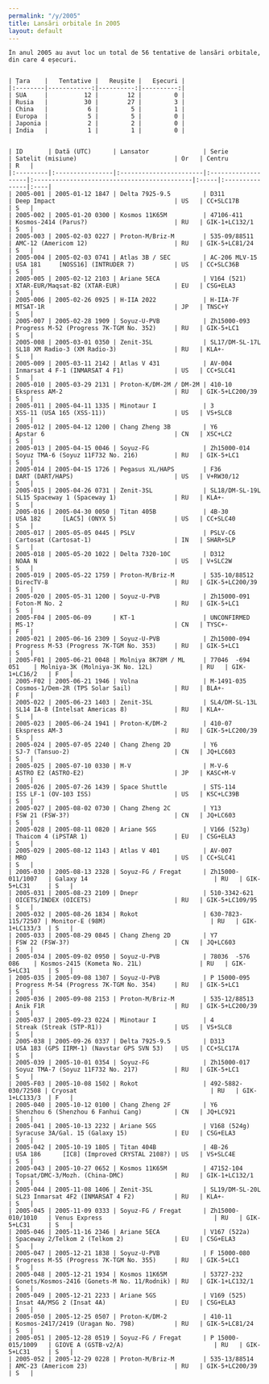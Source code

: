 ```yaml
---
permalink: "/y/2005"
title: Lansări orbitale în 2005
layout: default
---
```


    În anul 2005 au avut loc un total de 56 tentative de lansări orbitale, din care 4 eșecuri.
    
    
    | Țara    |   Tentative |   Reușite |   Eșecuri |
    |:--------|------------:|----------:|----------:|
    | SUA     |          12 |        12 |         0 |
    | Rusia   |          30 |        27 |         3 |
    | China   |           6 |         5 |         1 |
    | Europa  |           5 |         5 |         0 |
    | Japonia |           2 |         2 |         0 |
    | India   |           1 |         1 |         0 |
    
    
    | ID       | Dată (UTC)      | Lansator               | Serie              | Satelit (misiune)                           | Or   | Centru         | R   |
    |:---------|:----------------|:-----------------------|:-------------------|:--------------------------------------------|:-----|:---------------|:----|
    | 2005-001 | 2005-01-12 1847 | Delta 7925-9.5         | D311               | Deep Impact                                 | US   | CC+SLC17B      | S   |
    | 2005-002 | 2005-01-20 0300 | Kosmos 11K65M          | 47106-411          | Kosmos-2414 (Parus?)                        | RU   | GIK-1+LC132/1  | S   |
    | 2005-003 | 2005-02-03 0227 | Proton-M/Briz-M        | 535-09/88511       | AMC-12 (Americom 12)                        | RU   | GIK-5+LC81/24  | S   |
    | 2005-004 | 2005-02-03 0741 | Atlas 3B / SEC         | AC-206 MLV-15      | USA 181     [NOSS16] (INTRUDER 7)           | US   | CC+SLC36B      | S   |
    | 2005-005 | 2005-02-12 2103 | Ariane 5ECA            | V164 (521)         | XTAR-EUR/Maqsat-B2 (XTAR-EUR)               | EU   | CSG+ELA3       | S   |
    | 2005-006 | 2005-02-26 0925 | H-IIA 2022             | H-IIA-7F           | MTSAT-1R                                    | JP   | TNSC+Y         | S   |
    | 2005-007 | 2005-02-28 1909 | Soyuz-U-PVB            | Zh15000-093        | Progress M-52 (Progress 7K-TGM No. 352)     | RU   | GIK-5+LC1      | S   |
    | 2005-008 | 2005-03-01 0350 | Zenit-3SL              | SL17/DM-SL-17L     | SL18 XM Radio-3 (XM Radio-3)                | RU   | KLA+-          | S   |
    | 2005-009 | 2005-03-11 2142 | Atlas V 431            | AV-004             | Inmarsat 4 F-1 (INMARSAT 4 F1)              | US   | CC+SLC41       | S   |
    | 2005-010 | 2005-03-29 2131 | Proton-K/DM-2M / DM-2M | 410-10             | Ekspress AM-2                               | RU   | GIK-5+LC200/39 | S   |
    | 2005-011 | 2005-04-11 1335 | Minotaur I             | 3                  | XSS-11 (USA 165 (XSS-11))                   | US   | VS+SLC8        | S   |
    | 2005-012 | 2005-04-12 1200 | Chang Zheng 3B         | Y6                 | Apstar 6                                    | CN   | XSC+LC2        | S   |
    | 2005-013 | 2005-04-15 0046 | Soyuz-FG               | Zh15000-014        | Soyuz TMA-6 (Soyuz 11F732 No. 216)          | RU   | GIK-5+LC1      | S   |
    | 2005-014 | 2005-04-15 1726 | Pegasus XL/HAPS        | F36                | DART (DART/HAPS)                            | US   | V+RW30/12      | S   |
    | 2005-015 | 2005-04-26 0731 | Zenit-3SL              | SL18/DM-SL-19L     | SL15 Spaceway 1 (Spaceway 1)                | RU   | KLA+-          | S   |
    | 2005-016 | 2005-04-30 0050 | Titan 405B             | 4B-30              | USA 182      [LAC5] (ONYX 5)                | US   | CC+SLC40       | S   |
    | 2005-017 | 2005-05-05 0445 | PSLV                   | PSLV-C6            | Cartosat (Cartosat-1)                       | IN   | SHAR+SLP       | S   |
    | 2005-018 | 2005-05-20 1022 | Delta 7320-10C         | D312               | NOAA N                                      | US   | V+SLC2W        | S   |
    | 2005-019 | 2005-05-22 1759 | Proton-M/Briz-M        | 535-10/88512       | DirecTV-8                                   | RU   | GIK-5+LC200/39 | S   |
    | 2005-020 | 2005-05-31 1200 | Soyuz-U-PVB            | Zh15000-091        | Foton-M No. 2                               | RU   | GIK-5+LC1      | S   |
    | 2005-F04 | 2005-06-09      | KT-1                   | UNCONFIRMED        | MS-1?                                       | CN   | TYSC+-         | F   |
    | 2005-021 | 2005-06-16 2309 | Soyuz-U-PVB            | Zh15000-094        | Progress M-53 (Progress 7K-TGM No. 353)     | RU   | GIK-5+LC1      | S   |
    | 2005-F01 | 2005-06-21 0048 | Molniya 8K78M / ML     | 77046  -694 051    | Molniya-3K (Molniya-3K No. 12L)             | RU   | GIK-1+LC16/2   | F   |
    | 2005-F02 | 2005-06-21 1946 | Volna                  | M-1491-035         | Cosmos-1/Dem-2R (TPS Solar Sail)            | RU   | BLA+-          | F   |
    | 2005-022 | 2005-06-23 1403 | Zenit-3SL              | SL4/DM-SL-13L      | SL14 IA-8 (Intelsat Americas 8)             | RU   | KLA+-          | S   |
    | 2005-023 | 2005-06-24 1941 | Proton-K/DM-2          | 410-07             | Ekspress AM-3                               | RU   | GIK-5+LC200/39 | S   |
    | 2005-024 | 2005-07-05 2240 | Chang Zheng 2D         | Y6                 | SJ-7 (Tansuo-2)                             | CN   | JQ+LC603       | S   |
    | 2005-025 | 2005-07-10 0330 | M-V                    | M-V-6              | ASTRO E2 (ASTRO-E2)                         | JP   | KASC+M-V       | S   |
    | 2005-026 | 2005-07-26 1439 | Space Shuttle          | STS-114            | ISS LF-1 (OV-103 ISS)                       | US   | KSC+LC39B      | S   |
    | 2005-027 | 2005-08-02 0730 | Chang Zheng 2C         | Y13                | FSW 21 (FSW-3?)                             | CN   | JQ+LC603       | S   |
    | 2005-028 | 2005-08-11 0820 | Ariane 5GS             | V166 (523g)        | Thaicom 4 (iPSTAR 1)                        | EU   | CSG+ELA3       | S   |
    | 2005-029 | 2005-08-12 1143 | Atlas V 401            | AV-007             | MRO                                         | US   | CC+SLC41       | S   |
    | 2005-030 | 2005-08-13 2328 | Soyuz-FG / Fregat      | Zh15000-011/1007   | Galaxy 14                                   | RU   | GIK-5+LC31     | S   |
    | 2005-031 | 2005-08-23 2109 | Dnepr                  | 510-3342-621       | OICETS/INDEX (OICETS)                       | RU   | GIK-5+LC109/95 | S   |
    | 2005-032 | 2005-08-26 1834 | Rokot                  | 630-7823-115/72507 | Monitor-E (98M)                             | RU   | GIK-1+LC133/3  | S   |
    | 2005-033 | 2005-08-29 0845 | Chang Zheng 2D         | Y7                 | FSW 22 (FSW-3?)                             | CN   | JQ+LC603       | S   |
    | 2005-034 | 2005-09-02 0950 | Soyuz-U-PVB            | 78036  -576 086    | Kosmos-2415 (Kometa No. 21L)                | RU   | GIK-5+LC31     | S   |
    | 2005-035 | 2005-09-08 1307 | Soyuz-U-PVB            | P 15000-095        | Progress M-54 (Progress 7K-TGM No. 354)     | RU   | GIK-5+LC1      | S   |
    | 2005-036 | 2005-09-08 2153 | Proton-M/Briz-M        | 535-12/88513       | Anik F1R                                    | RU   | GIK-5+LC200/39 | S   |
    | 2005-037 | 2005-09-23 0224 | Minotaur I             | 4                  | Streak (Streak (STP-R1))                    | US   | VS+SLC8        | S   |
    | 2005-038 | 2005-09-26 0337 | Delta 7925-9.5         | D313               | USA 183 (GPS IIRM-1) (Navstar GPS SVN 53)   | US   | CC+SLC17A      | S   |
    | 2005-039 | 2005-10-01 0354 | Soyuz-FG               | Zh15000-017        | Soyuz TMA-7 (Soyuz 11F732 No. 217)          | RU   | GIK-5+LC1      | S   |
    | 2005-F03 | 2005-10-08 1502 | Rokot                  | 492-5882-030/72508 | Cryosat                                     | RU   | GIK-1+LC133/3  | F   |
    | 2005-040 | 2005-10-12 0100 | Chang Zheng 2F         | Y6                 | Shenzhou 6 (Shenzhou 6 Fanhui Cang)         | CN   | JQ+LC921       | S   |
    | 2005-041 | 2005-10-13 2232 | Ariane 5GS             | V168 (524g)        | Syracuse 3A/Gal. 15 (Galaxy 15)             | EU   | CSG+ELA3       | S   |
    | 2005-042 | 2005-10-19 1805 | Titan 404B             | 4B-26              | USA 186      [IC8] (Improved CRYSTAL 2108?) | US   | VS+SLC4E       | S   |
    | 2005-043 | 2005-10-27 0652 | Kosmos 11K65M          | 47152-104          | Topsat/DMC-3/Mozh. (China-DMC)              | RU   | GIK-1+LC132/1  | S   |
    | 2005-044 | 2005-11-08 1406 | Zenit-3SL              | SL19/DM-SL-20L     | SL23 Inmarsat 4F2 (INMARSAT 4 F2)           | RU   | KLA+-          | S   |
    | 2005-045 | 2005-11-09 0333 | Soyuz-FG / Fregat      | Zh15000-010/1010   | Venus Express                               | RU   | GIK-5+LC31     | S   |
    | 2005-046 | 2005-11-16 2346 | Ariane 5ECA            | V167 (522a)        | Spaceway 2/Telkom 2 (Telkom 2)              | EU   | CSG+ELA3       | S   |
    | 2005-047 | 2005-12-21 1838 | Soyuz-U-PVB            | F 15000-080        | Progress M-55 (Progress 7K-TGM No. 355)     | RU   | GIK-5+LC1      | S   |
    | 2005-048 | 2005-12-21 1934 | Kosmos 11K65M          | 53727-232          | Gonets/Kosmos-2416 (Gonets-M No. 11/Rodnik) | RU   | GIK-1+LC132/1  | S   |
    | 2005-049 | 2005-12-21 2233 | Ariane 5GS             | V169 (525)         | Insat 4A/MSG 2 (Insat 4A)                   | EU   | CSG+ELA3       | S   |
    | 2005-050 | 2005-12-25 0507 | Proton-K/DM-2          | 410-11             | Kosmos-2417/2419 (Uragan No. 798)           | RU   | GIK-5+LC81/24  | S   |
    | 2005-051 | 2005-12-28 0519 | Soyuz-FG / Fregat      | P 15000-015/1009   | GIOVE A (GSTB-v2/A)                         | RU   | GIK-5+LC31     | S   |
    | 2005-052 | 2005-12-29 0228 | Proton-M/Briz-M        | 535-13/88514       | AMC-23 (Americom 23)                        | RU   | GIK-5+LC200/39 | S   |


